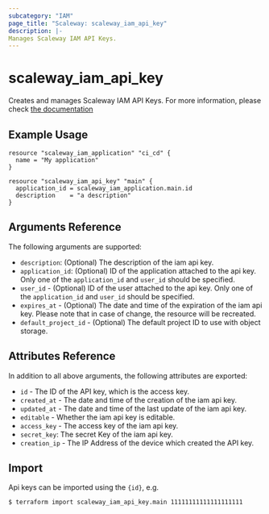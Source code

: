 ```yaml
---
subcategory: "IAM"
page_title: "Scaleway: scaleway_iam_api_key"
description: |-
Manages Scaleway IAM API Keys.
---
```


# scaleway_iam_api_key

Creates and manages Scaleway IAM API Keys. For more information, please
check [the documentation](https://developers.scaleway.com/en/products/iam/api/v1alpha1/#api-keys-3665ae)

## Example Usage

```hcl
resource "scaleway_iam_application" "ci_cd" {
  name = "My application"
}

resource "scaleway_iam_api_key" "main" {
  application_id = scaleway_iam_application.main.id
  description    = "a description"
}
```

## Arguments Reference

The following arguments are supported:

- `description`: (Optional) The description of the iam api key.
- `application_id`: (Optional) ID of the application attached to the api key.
  Only one of the `application_id` and `user_id` should be specified.
- `user_id` - (Optional) ID of the user attached to the api key.
  Only one of the `application_id` and `user_id` should be specified.
- `expires_at` - (Optional) The date and time of the expiration of the iam api key. Please note that in case of change,
  the resource will be recreated.
- `default_project_id` - (Optional) The default project ID to use with object storage.

## Attributes Reference

In addition to all above arguments, the following attributes are exported:

- `id` - The ID of the API key, which is the access key.
- `created_at` - The date and time of the creation of the iam api key.
- `updated_at` - The date and time of the last update of the iam api key.
- `editable` - Whether the iam api key is editable.
- `access_key` - The access key of the iam api key.
- `secret_key`: The secret Key of the iam api key.
- `creation_ip` - The IP Address of the device which created the API key.

## Import

Api keys can be imported using the `{id}`, e.g.

```bash
$ terraform import scaleway_iam_api_key.main 11111111111111111111
```
